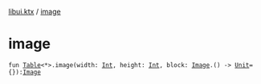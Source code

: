 [libui.ktx](index.md) / [image](./image.md)

# image

`fun `[`Table`](-table/index.md)`<*>.image(width: `[`Int`](https://kotlinlang.org/api/latest/jvm/stdlib/kotlin/-int/index.html)`, height: `[`Int`](https://kotlinlang.org/api/latest/jvm/stdlib/kotlin/-int/index.html)`, block: `[`Image`](-image/index.md)`.() -> `[`Unit`](https://kotlinlang.org/api/latest/jvm/stdlib/kotlin/-unit/index.html)` = {}): `[`Image`](-image/index.md)